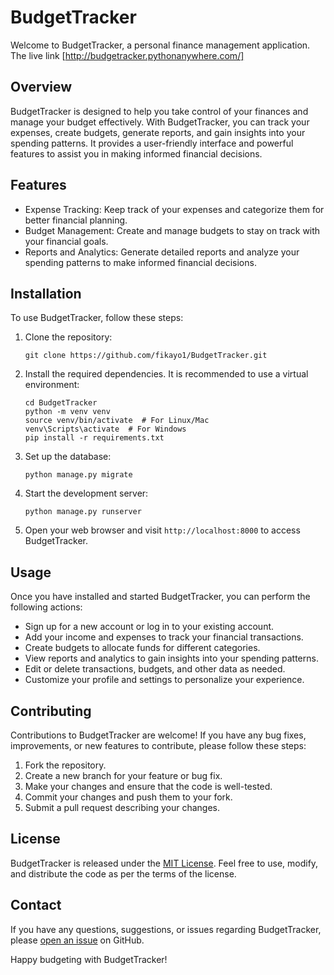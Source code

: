 # BudgetTracker

Welcome to BudgetTracker, a personal finance management application.
The live link [http://budgetracker.pythonanywhere.com/]

## Overview
BudgetTracker is designed to help you take control of your finances and manage your budget effectively. With BudgetTracker, you can track your expenses, create budgets, generate reports, and gain insights into your spending patterns. It provides a user-friendly interface and powerful features to assist you in making informed financial decisions.

## Features
- Expense Tracking: Keep track of your expenses and categorize them for better financial planning.
- Budget Management: Create and manage budgets to stay on track with your financial goals.
- Reports and Analytics: Generate detailed reports and analyze your spending patterns to make informed financial decisions.

## Installation
To use BudgetTracker, follow these steps:

1. Clone the repository:
   ```shell
   git clone https://github.com/fikayo1/BudgetTracker.git
   ```

2. Install the required dependencies. It is recommended to use a virtual environment:
   ```shell
   cd BudgetTracker
   python -m venv venv
   source venv/bin/activate  # For Linux/Mac
   venv\Scripts\activate  # For Windows
   pip install -r requirements.txt
   ```

3. Set up the database:
   ```shell
   python manage.py migrate
   ```

4. Start the development server:
   ```shell
   python manage.py runserver
   ```

5. Open your web browser and visit `http://localhost:8000` to access BudgetTracker.

## Usage
Once you have installed and started BudgetTracker, you can perform the following actions:

- Sign up for a new account or log in to your existing account.
- Add your income and expenses to track your financial transactions.
- Create budgets to allocate funds for different categories.
- View reports and analytics to gain insights into your spending patterns.
- Edit or delete transactions, budgets, and other data as needed.
- Customize your profile and settings to personalize your experience.

## Contributing
Contributions to BudgetTracker are welcome! If you have any bug fixes, improvements, or new features to contribute, please follow these steps:

1. Fork the repository.
2. Create a new branch for your feature or bug fix.
3. Make your changes and ensure that the code is well-tested.
4. Commit your changes and push them to your fork.
5. Submit a pull request describing your changes.

## License
BudgetTracker is released under the [MIT License](https://opensource.org/licenses/MIT). Feel free to use, modify, and distribute the code as per the terms of the license.

## Contact
If you have any questions, suggestions, or issues regarding BudgetTracker, please [open an issue](https://github.com/fikayo1/BudgetTracker/issues) on GitHub.

Happy budgeting with BudgetTracker!